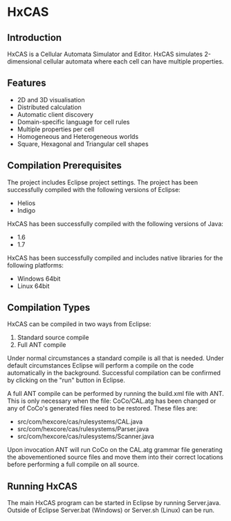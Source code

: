 HxCAS
=====

Introduction
------------
HxCAS is a Cellular Automata Simulator and Editor. HxCAS simulates 
2-dimensional cellular automata where each cell can have multiple
properties.

Features
--------
 * 2D and 3D visualisation
 * Distributed calculation
 * Automatic client discovery
 * Domain-specific language for cell rules
 * Multiple properties per cell
 * Homogeneous and Heterogeneous worlds
 * Square, Hexagonal and Triangular cell shapes

Compilation Prerequisites
-------------------------
The project includes Eclipse project settings. The project has been
successfully compiled with the following versions of Eclipse:
 * Helios
 * Indigo
 
HxCAS has been successfully compiled with the following versions of Java:
 * 1.6
 * 1.7
 
HxCAS has been successfully compiled and includes native libraries for the
following platforms:
 * Windows 64bit
 * Linux 64bit

Compilation Types
-----------------
HxCAS can be compiled in two ways from Eclipse:
 1. Standard source compile
 2. Full ANT compile
 
Under normal circumstances a standard compile is all that is needed.
Under default circumstances Eclipse will perform a compile on the code
automatically in the background. Successful compilation can be confirmed
by clicking on the "run" button in Eclipse.
 
A full ANT compile can be performed by running the build.xml file with ANT.
This is only necessary when the file: CoCo/CAL.atg has been changed or any of
CoCo's generated files need to be restored. These files are:
 * src/com/hexcore/cas/rulesystems/CAL.java
 * src/com/hexcore/cas/rulesystems/Parser.java
 * src/com/hexcore/cas/rulesystems/Scanner.java
 
Upon invocation ANT will run CoCo on the CAL.atg grammar file generating the 
abovementioned source files and move them into their correct locations before 
performing a full compile on all source.
 
Running HxCAS
-------------
The main HxCAS program can be started in Eclipse by running Server.java.
Outside of Eclipse Server.bat (Windows) or Server.sh (Linux) can be run.